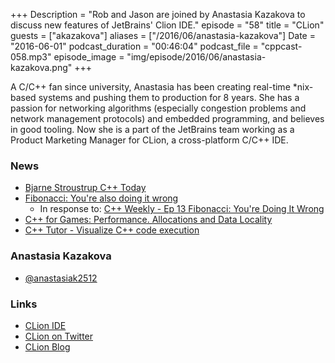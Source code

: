 +++
Description = "Rob and Jason are joined by Anastasia Kazakova to discuss new features of JetBrains' Clion IDE."
episode = "58"
title = "CLion"
guests = ["akazakova"]
aliases = ["/2016/06/anastasia-kazakova"]
Date = "2016-06-01"
podcast_duration = "00:46:04"
podcast_file = "cppcast-058.mp3"
episode_image = "img/episode/2016/06/anastasia-kazakova.png"
+++

A C/C++ fan since university, Anastasia has been creating real-time *nix-based systems and pushing them to production for 8 years. She has a passion for networking algorithms (especially congestion problems and network management protocols) and embedded programming, and believes in good tooling. Now she is a part of the JetBrains team working as a Product Marketing Manager for CLion, a cross-platform C/C++ IDE.

### News ###

 - [Bjarne Stroustrup C++ Today](https://www.youtube.com/watch?v=aPvbxuOBQ70)
 - [Fibonacci: You're also doing it wrong](http://wordpress.electric-snow.net/2016/05/31/fibonacci-youre-also-doing-it-wrong/)
	 - In response to: [C++ Weekly - Ep 13 Fibonacci: You're Doing It Wrong](https://www.youtube.com/watch?v=hErD6WGqPlA)
 - [C++ for Games: Performance. Allocations and Data Locality](http://ithare.com/c-for-games-performance-allocations-and-data-locality/)
 - [C++ Tutor - Visualize C++ code execution](http://www.pythontutor.com/visualize.html#mode=edit)
 
### Anastasia Kazakova ###

 - [@anastasiak2512](https://twitter.com/anastasiak2512)
 
### Links ###

 - [CLion IDE](https://www.jetbrains.com/clion/)
 - [CLion on Twitter](https://twitter.com/clion_ide)
 - [CLion Blog](http://blog.jetbrains.com/clion/)

